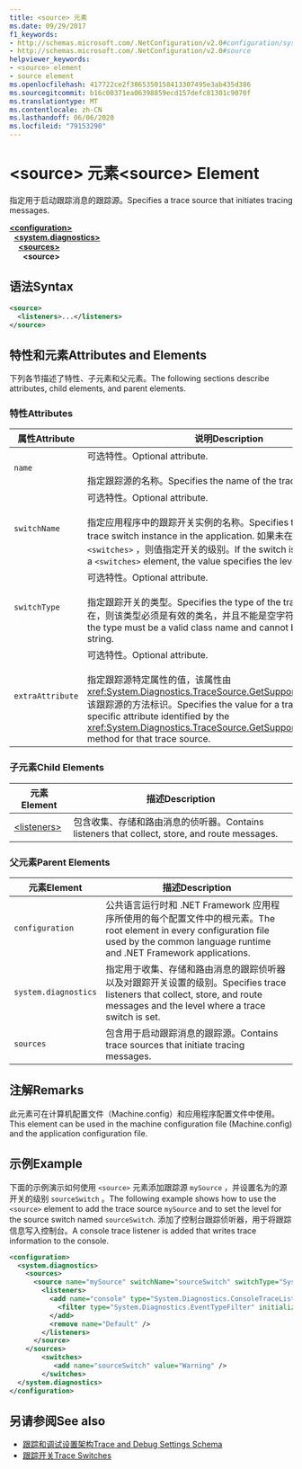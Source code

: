 ```yaml
---
title: <source> 元素
ms.date: 09/29/2017
f1_keywords:
- http://schemas.microsoft.com/.NetConfiguration/v2.0#configuration/system.diagnostics/sources/source
- http://schemas.microsoft.com/.NetConfiguration/v2.0#source
helpviewer_keywords:
- <source> element
- source element
ms.openlocfilehash: 417722ce2f3865350158413307495e3ab435d386
ms.sourcegitcommit: b16c00371ea06398859ecd157defc81301c9070f
ms.translationtype: MT
ms.contentlocale: zh-CN
ms.lasthandoff: 06/06/2020
ms.locfileid: "79153290"
---
```

# <a name="source-element"></a><span data-ttu-id="397ed-102">\<source> 元素</span><span class="sxs-lookup"><span data-stu-id="397ed-102">\<source> Element</span></span>
<span data-ttu-id="397ed-103">指定用于启动跟踪消息的跟踪源。</span><span class="sxs-lookup"><span data-stu-id="397ed-103">Specifies a trace source that initiates tracing messages.</span></span>  

[**\<configuration>**](../configuration-element.md)\
&nbsp;&nbsp;[**\<system.diagnostics>**](system-diagnostics-element.md)\
&nbsp;&nbsp;&nbsp;&nbsp;[**\<sources>**](sources-element.md)\
&nbsp;&nbsp;&nbsp;&nbsp;&nbsp;&nbsp;**\<source>**

## <a name="syntax"></a><span data-ttu-id="397ed-104">语法</span><span class="sxs-lookup"><span data-stu-id="397ed-104">Syntax</span></span>  
  
```xml  
<source>
  <listeners>...</listeners>  
</source>  
```  
  
## <a name="attributes-and-elements"></a><span data-ttu-id="397ed-105">特性和元素</span><span class="sxs-lookup"><span data-stu-id="397ed-105">Attributes and Elements</span></span>  
 <span data-ttu-id="397ed-106">下列各节描述了特性、子元素和父元素。</span><span class="sxs-lookup"><span data-stu-id="397ed-106">The following sections describe attributes, child elements, and parent elements.</span></span>  
  
### <a name="attributes"></a><span data-ttu-id="397ed-107">特性</span><span class="sxs-lookup"><span data-stu-id="397ed-107">Attributes</span></span>  
  
|<span data-ttu-id="397ed-108">属性</span><span class="sxs-lookup"><span data-stu-id="397ed-108">Attribute</span></span>|<span data-ttu-id="397ed-109">说明</span><span class="sxs-lookup"><span data-stu-id="397ed-109">Description</span></span>|  
|---------------|-----------------|  
|`name`|<span data-ttu-id="397ed-110">可选特性。</span><span class="sxs-lookup"><span data-stu-id="397ed-110">Optional attribute.</span></span><br /><br /> <span data-ttu-id="397ed-111">指定跟踪源的名称。</span><span class="sxs-lookup"><span data-stu-id="397ed-111">Specifies the name of the trace source.</span></span>|  
|`switchName`|<span data-ttu-id="397ed-112">可选特性。</span><span class="sxs-lookup"><span data-stu-id="397ed-112">Optional attribute.</span></span><br /><br /> <span data-ttu-id="397ed-113">指定应用程序中的跟踪开关实例的名称。</span><span class="sxs-lookup"><span data-stu-id="397ed-113">Specifies the name of a trace switch instance in the application.</span></span> <span data-ttu-id="397ed-114">如果未在元素中标识开关 `<switches>` ，则值指定开关的级别。</span><span class="sxs-lookup"><span data-stu-id="397ed-114">If the switch is not identified in a `<switches>` element, the value specifies the level for the switch.</span></span>|  
|`switchType`|<span data-ttu-id="397ed-115">可选特性。</span><span class="sxs-lookup"><span data-stu-id="397ed-115">Optional attribute.</span></span><br /><br /> <span data-ttu-id="397ed-116">指定跟踪开关的类型。</span><span class="sxs-lookup"><span data-stu-id="397ed-116">Specifies the type of the trace switch.</span></span> <span data-ttu-id="397ed-117">如果存在，则该类型必须是有效的类名，并且不能是空字符串。</span><span class="sxs-lookup"><span data-stu-id="397ed-117">If present, the type must be a valid class name and cannot be an empty string.</span></span>|  
|`extraAttribute`|<span data-ttu-id="397ed-118">可选特性。</span><span class="sxs-lookup"><span data-stu-id="397ed-118">Optional attribute.</span></span><br /><br /> <span data-ttu-id="397ed-119">指定跟踪源特定属性的值，该属性由 <xref:System.Diagnostics.TraceSource.GetSupportedAttributes%2A> 该跟踪源的方法标识。</span><span class="sxs-lookup"><span data-stu-id="397ed-119">Specifies the value for a trace source-specific attribute identified by the <xref:System.Diagnostics.TraceSource.GetSupportedAttributes%2A> method for that trace source.</span></span>|  
  
### <a name="child-elements"></a><span data-ttu-id="397ed-120">子元素</span><span class="sxs-lookup"><span data-stu-id="397ed-120">Child Elements</span></span>  
  
|<span data-ttu-id="397ed-121">元素</span><span class="sxs-lookup"><span data-stu-id="397ed-121">Element</span></span>|<span data-ttu-id="397ed-122">描述</span><span class="sxs-lookup"><span data-stu-id="397ed-122">Description</span></span>|  
|-------------|-----------------|  
|[\<listeners>](listeners-element-for-source.md)|<span data-ttu-id="397ed-123">包含收集、存储和路由消息的侦听器。</span><span class="sxs-lookup"><span data-stu-id="397ed-123">Contains listeners that collect, store, and route messages.</span></span>|  
  
### <a name="parent-elements"></a><span data-ttu-id="397ed-124">父元素</span><span class="sxs-lookup"><span data-stu-id="397ed-124">Parent Elements</span></span>  
  
|<span data-ttu-id="397ed-125">元素</span><span class="sxs-lookup"><span data-stu-id="397ed-125">Element</span></span>|<span data-ttu-id="397ed-126">描述</span><span class="sxs-lookup"><span data-stu-id="397ed-126">Description</span></span>|  
|-------------|-----------------|  
|`configuration`|<span data-ttu-id="397ed-127">公共语言运行时和 .NET Framework 应用程序所使用的每个配置文件中的根元素。</span><span class="sxs-lookup"><span data-stu-id="397ed-127">The root element in every configuration file used by the common language runtime and .NET Framework applications.</span></span>|  
|`system.diagnostics`|<span data-ttu-id="397ed-128">指定用于收集、存储和路由消息的跟踪侦听器以及对跟踪开关设置的级别。</span><span class="sxs-lookup"><span data-stu-id="397ed-128">Specifies trace listeners that collect, store, and route messages and the level where a trace switch is set.</span></span>|  
|`sources`|<span data-ttu-id="397ed-129">包含用于启动跟踪消息的跟踪源。</span><span class="sxs-lookup"><span data-stu-id="397ed-129">Contains trace sources that initiate tracing messages.</span></span>|  
  
## <a name="remarks"></a><span data-ttu-id="397ed-130">注解</span><span class="sxs-lookup"><span data-stu-id="397ed-130">Remarks</span></span>  
 <span data-ttu-id="397ed-131">此元素可在计算机配置文件（Machine.config）和应用程序配置文件中使用。</span><span class="sxs-lookup"><span data-stu-id="397ed-131">This element can be used in the machine configuration file (Machine.config) and the application configuration file.</span></span>  
  
## <a name="example"></a><span data-ttu-id="397ed-132">示例</span><span class="sxs-lookup"><span data-stu-id="397ed-132">Example</span></span>  
 <span data-ttu-id="397ed-133">下面的示例演示如何使用 `<source>` 元素添加跟踪源 `mySource` ，并设置名为的源开关的级别 `sourceSwitch` 。</span><span class="sxs-lookup"><span data-stu-id="397ed-133">The following example shows how to use the `<source>` element to add the trace source `mySource` and to set the level for the source switch named `sourceSwitch`.</span></span> <span data-ttu-id="397ed-134">添加了控制台跟踪侦听器，用于将跟踪信息写入控制台。</span><span class="sxs-lookup"><span data-stu-id="397ed-134">A console trace listener is added that writes trace information to the console.</span></span>  
  
```xml  
<configuration>  
  <system.diagnostics>  
    <sources>  
      <source name="mySource" switchName="sourceSwitch" switchType="System.Diagnostics.SourceSwitch"  >  
        <listeners>  
          <add name="console" type="System.Diagnostics.ConsoleTraceListener" >  
            <filter type="System.Diagnostics.EventTypeFilter" initializeData="Error" />  
          </add>  
          <remove name="Default" />  
        </listeners>  
      </source>  
    </sources>  
        <switches>  
           <add name="sourceSwitch" value="Warning" />  
        </switches>
  </system.diagnostics>
</configuration>  
```  
  
## <a name="see-also"></a><span data-ttu-id="397ed-135">另请参阅</span><span class="sxs-lookup"><span data-stu-id="397ed-135">See also</span></span>

- [<span data-ttu-id="397ed-136">跟踪和调试设置架构</span><span class="sxs-lookup"><span data-stu-id="397ed-136">Trace and Debug Settings Schema</span></span>](index.md)
- [<span data-ttu-id="397ed-137">跟踪开关</span><span class="sxs-lookup"><span data-stu-id="397ed-137">Trace Switches</span></span>](../../../debug-trace-profile/trace-switches.md)
